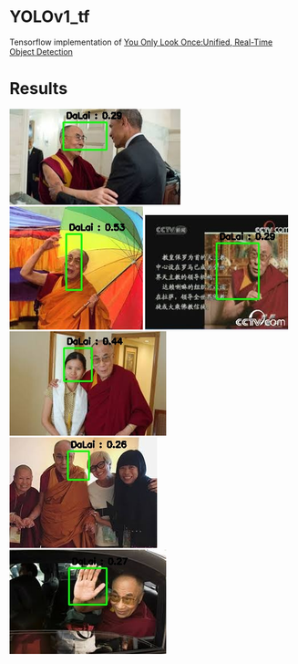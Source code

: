 # YOLOv1_tf
Tensorflow implementation of [You Only Look Once:Unified, Real-Time Object Detection](https://arxiv.org/pdf/1506.02640.pdf) 
# Results
![](/some_tests/108.jpg)  ![](/some_tests/109.jpg)
![](/some_tests/126.jpg)  ![](/some_tests/152.jpg)
![](/some_tests/171.jpg)  ![](/some_tests/173.jpg)
